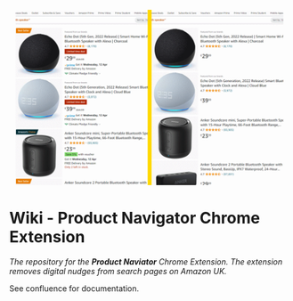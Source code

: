 ![](.readme/img/Screenshot_03_control_treatment_MOD.png)

# Wiki - Product Navigator Chrome Extension

*The repository for the **Product Naviator** Chrome Extension. The extension removes digital nudges from search pages on Amazon UK.*

See confluence for documentation.